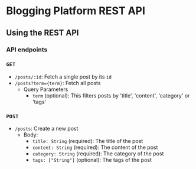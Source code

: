 # Blogging Platform REST API 
## Using the REST API
### API endpoints
### `GET`
- `/posts/:id`: Fetch a single post by its `id`
- `/posts?term={term}`: Fetch all posts
  - Query Parameters
    - `term` (optional): This filters posts by 'title', 'content', 'category' or 'tags'
### `POST`
- `/posts`: Create a new post
  - Body:
    - `title: String` (required): The title of the post
    - `content: String` (required): The content of the post
    - `category: String` (required): The category of the post
    - `tags: ["String"]` (optional): The tags of the post   
